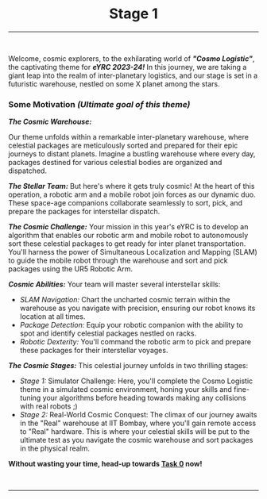 <!-- <center><img src="http://mooc.e-yantra.org/img/eYantra_logo.svg" alt="e-yantra_logo" style="scale:75%;" /></center> -->

<style>
.back{
	position: fixed;
	width: 250px;
	height: 250px;
	top: 50%;
	left: 50%;
    margin-top: auto; 
    margin-left: auto; 
	opacity: 0.15;
    z-index: -1;
	}
</style>
<!-- <img src="http://mooc.e-yantra.org/img/EyantraLogoMini.png" class="back"> -->

<center>
    <h1>Stage 1</h1>
</center>

---

</br>

Welcome, cosmic explorers, to the exhilarating world of ***"Cosmo Logistic"***, the captivating theme for ***eYRC 2023-24!*** In this journey, we are taking a giant leap into the realm of inter-planetary logistics, and our stage is set in a futuristic warehouse, nestled on some X planet among the stars.

### Some Motivation  *(Ultimate goal of this theme)*

***The Cosmic Warehouse:***

Our theme unfolds within a remarkable inter-planetary warehouse, where celestial packages are meticulously sorted and prepared for their epic journeys to distant planets. Imagine a bustling warehouse where every day, packages destined for various celestial bodies are organized and dispatched.

***The Stellar Team:***
But here's where it gets truly cosmic! At the heart of this operation, a robotic arm and a mobile robot join forces as our dynamic duo. These space-age companions collaborate seamlessly to sort, pick, and prepare the packages for interstellar dispatch.

***The Cosmic Challenge:***
Your mission in this year's eYRC is to develop an algorithm that enables our robotic arm and mobile robot to autonomously sort these celestial packages to get ready for inter planet transportation. You'll harness the power of Simultaneous Localization and Mapping (SLAM) to guide the mobile robot through the warehouse and sort and pick packages using the UR5 Robotic Arm.

***Cosmic Abilities:***
Your team will master several interstellar skills:
- *SLAM Navigation:* Chart the uncharted cosmic terrain within the warehouse as you navigate with precision, ensuring our robot knows its location at all times.
- *Package Detection:* Equip your robotic companion with the ability to spot and identify celestial packages nestled on racks.
- *Robotic Dexterity:* You'll command the robotic arm to pick and prepare these packages for their interstellar voyages.

***The Cosmic Stages:***
This celestial journey unfolds in two thrilling stages:
- *Stage 1:* Simulator Challenge: Here, you'll complete the Cosmo Logistic theme in a simulated cosmic environment, honing your skills and fine-tuning your algorithms before heading towards making any collisions with real robots ;)
- *Stage 2:* Real-World Cosmic Conquest: The climax of our journey awaits in the "Real" warehouse at IIT Bombay, where you'll gain remote access to "Real" hardware. This is where your celestial skills will be put to the ultimate test as you navigate the cosmic warehouse and sort packages in the physical realm.

**Without wasting your time, head-up towards [Task 0](Task_0/task_0.md) now!**

</br>

---